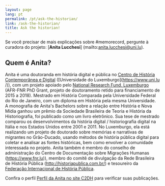 ```yaml
---
layout: page
lang: pt
permalink: /pt/ask-the-historian/
link: /ask-the-historian/
title: Ask the historian!
---
```


Se você precisar de mais explicações sobre #memorecord, pergunte à curadora do projeto: [**Anita Lucchesi**] (mailto:anita.lucchesi@uni.lu).
<!-- more -->
## Quem é Anita?

Anita é uma doutoranda em história digital e pública no [Centro de História Contemporânea e Digital](https://www.c2dh.uni.lu/) ([Universidade do Luxemburgo](https://www.uni.lu /)), com um projeto apoiado pelo [National Research Fund, Luxemburgo](https://www.fnr.lu) (AFR-FNR PhD Grant, projeto de doutoramento retido para financiamento de 2015 a 2018). Mestrado em História Comparada pela Universidade Federal do Rio de Janeiro, com um diploma em História pela mesma Universidade. A monografia de Anita's Bachelors sobre a relação entre História e Nova Mídia ganhou um prêmio da Sociedade Brasileira de Teoria e História da Historiografia, foi publicado como um livro eletrônico. Sua tese de mestrado comparou os desenvolvimentos da história digital / historiografia digital na Itália e nos Estados Unidos entre 2001 e 2011. No Luxemburgo, ela está realizando um projeto de doutorado sobre memórias e narrativas de migrantes no Grão-Ducado, usando métodos de história pública digital para coletar e analisar as fontes históricas, bem como envolver a comunidade interessada no projeto. Anita também é membro do conselho de administração do Centro de Documentação sobre Migrações Humanas (https://www.fnr.lu)), membro do comitê de divulgação da Rede Brasileira de História Pública (http://historiapublica.com.br/) e tesoureiro da [Federação Internacional de História Pública](http://ifph.hypotheses.org/).

Confira o perfil [Perfil da Anita no site C2DH](https://www.c2dh.uni.lu/people/anita-lucchesi) para verificar suas publicações.

